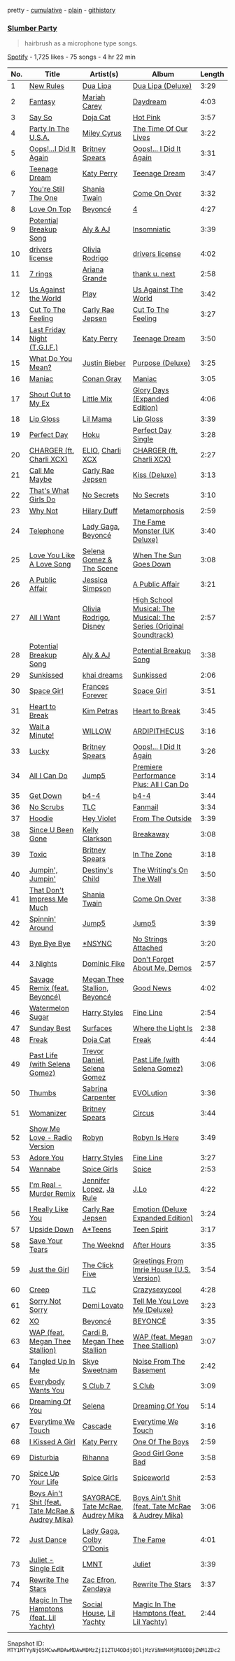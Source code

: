 pretty - [cumulative](/playlists/cumulative/37i9dQZF1DX5wqhGxxo3uL.md) - [plain](/playlists/plain/37i9dQZF1DX5wqhGxxo3uL) - [githistory](https://github.githistory.xyz/mackorone/spotify-playlist-archive/blob/main/playlists/plain/37i9dQZF1DX5wqhGxxo3uL)

### [Slumber Party](https://open.spotify.com/playlist/37i9dQZF1DX5wqhGxxo3uL)

> hairbrush as a microphone type songs.

[Spotify](https://open.spotify.com/user/spotify) - 1,725 likes - 75 songs - 4 hr 22 min

| No. | Title | Artist(s) | Album | Length |
|---|---|---|---|---|
| 1 | [New Rules](https://open.spotify.com/track/2ekn2ttSfGqwhhate0LSR0) | [Dua Lipa](https://open.spotify.com/artist/6M2wZ9GZgrQXHCFfjv46we) | [Dua Lipa \(Deluxe\)](https://open.spotify.com/album/01sfgrNbnnPUEyz6GZYlt9) | 3:29 |
| 2 | [Fantasy](https://open.spotify.com/track/6xkryXuiZU360Lngd4sx13) | [Mariah Carey](https://open.spotify.com/artist/4iHNK0tOyZPYnBU7nGAgpQ) | [Daydream](https://open.spotify.com/album/1ibYM4abQtSVQFQWvDSo4J) | 4:03 |
| 3 | [Say So](https://open.spotify.com/track/3Dv1eDb0MEgF93GpLXlucZ) | [Doja Cat](https://open.spotify.com/artist/5cj0lLjcoR7YOSnhnX0Po5) | [Hot Pink](https://open.spotify.com/album/1MmVkhiwTH0BkNOU3nw5d3) | 3:57 |
| 4 | [Party In The U.S.A.](https://open.spotify.com/track/5Q0Nhxo0l2bP3pNjpGJwV1) | [Miley Cyrus](https://open.spotify.com/artist/5YGY8feqx7naU7z4HrwZM6) | [The Time Of Our Lives](https://open.spotify.com/album/64aKkqxc3Ur2LYIKeS5osS) | 3:22 |
| 5 | [Oops!...I Did It Again](https://open.spotify.com/track/6naxalmIoLFWR0siv8dnQQ) | [Britney Spears](https://open.spotify.com/artist/26dSoYclwsYLMAKD3tpOr4) | [Oops!..\. I Did It Again](https://open.spotify.com/album/5PmgtkodFl2Om3hMXONDll) | 3:31 |
| 6 | [Teenage Dream](https://open.spotify.com/track/5jzKL4BDMClWqRguW5qZvh) | [Katy Perry](https://open.spotify.com/artist/6jJ0s89eD6GaHleKKya26X) | [Teenage Dream](https://open.spotify.com/album/2eQMC9nJE3f3hCNKlYYHL1) | 3:47 |
| 7 | [You're Still The One](https://open.spotify.com/track/1wb4P4F0sxAQ2KXrRvsx6n) | [Shania Twain](https://open.spotify.com/artist/5e4Dhzv426EvQe3aDb64jL) | [Come On Over](https://open.spotify.com/album/4UMe0Ods7kygK6OISasZe9) | 3:32 |
| 8 | [Love On Top](https://open.spotify.com/track/1z6WtY7X4HQJvzxC4UgkSf) | [Beyoncé](https://open.spotify.com/artist/6vWDO969PvNqNYHIOW5v0m) | [4](https://open.spotify.com/album/1gIC63gC3B7o7FfpPACZQJ) | 4:27 |
| 9 | [Potential Breakup Song](https://open.spotify.com/track/11dxtPJKR4E0wlSr0A0t47) | [Aly & AJ](https://open.spotify.com/artist/5wugb0kaq0J6nyQ5Xgd17i) | [Insomniatic](https://open.spotify.com/album/4TOOGDpJ9KQ8EM84TC4qj6) | 3:39 |
| 10 | [drivers license](https://open.spotify.com/track/7lPN2DXiMsVn7XUKtOW1CS) | [Olivia Rodrigo](https://open.spotify.com/artist/1McMsnEElThX1knmY4oliG) | [drivers license](https://open.spotify.com/album/66FPnVL9G4CMKy3wvaGTcr) | 4:02 |
| 11 | [7 rings](https://open.spotify.com/track/6ocbgoVGwYJhOv1GgI9NsF) | [Ariana Grande](https://open.spotify.com/artist/66CXWjxzNUsdJxJ2JdwvnR) | [thank u, next](https://open.spotify.com/album/2fYhqwDWXjbpjaIJPEfKFw) | 2:58 |
| 12 | [Us Against the World](https://open.spotify.com/track/7ID5MLSB71awNzjI7jyojG) | [Play](https://open.spotify.com/artist/6tNZHg8DS7zzXnIxp3ZTEP) | [Us Against The World](https://open.spotify.com/album/3GZC9iwV0sEtQXkhAdeX71) | 3:42 |
| 13 | [Cut To The Feeling](https://open.spotify.com/track/6EJiVf7U0p1BBfs0qqeb1f) | [Carly Rae Jepsen](https://open.spotify.com/artist/6sFIWsNpZYqfjUpaCgueju) | [Cut To The Feeling](https://open.spotify.com/album/6S9qcfPMsqtYQXVyeC7Hip) | 3:27 |
| 14 | [Last Friday Night \(T.G.I.F.\)](https://open.spotify.com/track/3avYqdwHKEq8beXbeWCKqJ) | [Katy Perry](https://open.spotify.com/artist/6jJ0s89eD6GaHleKKya26X) | [Teenage Dream](https://open.spotify.com/album/2eQMC9nJE3f3hCNKlYYHL1) | 3:50 |
| 15 | [What Do You Mean?](https://open.spotify.com/track/4B0JvthVoAAuygILe3n4Bs) | [Justin Bieber](https://open.spotify.com/artist/1uNFoZAHBGtllmzznpCI3s) | [Purpose \(Deluxe\)](https://open.spotify.com/album/6Fr2rQkZ383FcMqFyT7yPr) | 3:25 |
| 16 | [Maniac](https://open.spotify.com/track/7hpJ9tATWb2vztlq99hERP) | [Conan Gray](https://open.spotify.com/artist/4Uc8Dsxct0oMqx0P6i60ea) | [Maniac](https://open.spotify.com/album/4x1U4pmSekLejbWCRI0SES) | 3:05 |
| 17 | [Shout Out to My Ex](https://open.spotify.com/track/0ErK6K0kYr0Ow2RkPMhmMs) | [Little Mix](https://open.spotify.com/artist/3e7awlrlDSwF3iM0WBjGMp) | [Glory Days \(Expanded Edition\)](https://open.spotify.com/album/4w49hcqZt66HZX0MJHfW0m) | 4:06 |
| 18 | [Lip Gloss](https://open.spotify.com/track/1Y4ZdPOOgCUhBcKZOrUFiS) | [Lil Mama](https://open.spotify.com/artist/5qK5bOC6wLtuLhG5KvU17c) | [Lip Gloss](https://open.spotify.com/album/3vgVsm9GY3i39fZ7b1sqV5) | 3:39 |
| 19 | [Perfect Day](https://open.spotify.com/track/4pMyfWdA0eo3JY5RqMotbw) | [Hoku](https://open.spotify.com/artist/7ftZLBtMuNBXnnDFKbAblK) | [Perfect Day Single](https://open.spotify.com/album/5puXns5fNjj1XEnbufYHRJ) | 3:28 |
| 20 | [CHARGER \(ft\. Charli XCX\)](https://open.spotify.com/track/0WDjZuWS4Z0ATgR8eL5cr1) | [ELIO](https://open.spotify.com/artist/6xgvgzXNv3ymcITXTrxRaA), [Charli XCX](https://open.spotify.com/artist/25uiPmTg16RbhZWAqwLBy5) | [CHARGER \(ft\. Charli XCX\)](https://open.spotify.com/album/7xLEeZDg8TqfffJqxCpA5q) | 2:27 |
| 21 | [Call Me Maybe](https://open.spotify.com/track/3TGRqZ0a2l1LRblBkJoaDx) | [Carly Rae Jepsen](https://open.spotify.com/artist/6sFIWsNpZYqfjUpaCgueju) | [Kiss \(Deluxe\)](https://open.spotify.com/album/29blfJv8AddJrjuG3DpE13) | 3:13 |
| 22 | [That's What Girls Do](https://open.spotify.com/track/0kz5b3nkp11PgL7W4qaMAO) | [No Secrets](https://open.spotify.com/artist/2EMhwsKOdCb76VifmQKqo6) | [No Secrets](https://open.spotify.com/album/1vn9uCMxsNSviBCD0K8QIO) | 3:10 |
| 23 | [Why Not](https://open.spotify.com/track/1jypmXUJgxWKWJZdDsJiXQ) | [Hilary Duff](https://open.spotify.com/artist/2S9W9aSAd7e5mp8WqWxN2h) | [Metamorphosis](https://open.spotify.com/album/2zfZe8P8jg53kZaAfCdBYs) | 2:59 |
| 24 | [Telephone](https://open.spotify.com/track/6nCDnzErqalOaIY3EJM8NK) | [Lady Gaga](https://open.spotify.com/artist/1HY2Jd0NmPuamShAr6KMms), [Beyoncé](https://open.spotify.com/artist/6vWDO969PvNqNYHIOW5v0m) | [The Fame Monster \(UK Deluxe\)](https://open.spotify.com/album/1X9AFMWRGElyFpySNcyI4x) | 3:40 |
| 25 | [Love You Like A Love Song](https://open.spotify.com/track/0laYHRpNTS6i8FXdupHkJ4) | [Selena Gomez & The Scene](https://open.spotify.com/artist/6dJeKm76NjfXBNTpHmOhfO) | [When The Sun Goes Down](https://open.spotify.com/album/49yHvRh1cOfLcEKukEP7Ox) | 3:08 |
| 26 | [A Public Affair](https://open.spotify.com/track/1gFMesXcHHtIUhwzxYFOtz) | [Jessica Simpson](https://open.spotify.com/artist/2tFN9ubMXEhdAQvdQxcsma) | [A Public Affair](https://open.spotify.com/album/2YzYKCgsmHx3sG4Gkm34Me) | 3:21 |
| 27 | [All I Want](https://open.spotify.com/track/1v6svH1Fyx9C1nIt1mA2DT) | [Olivia Rodrigo](https://open.spotify.com/artist/1McMsnEElThX1knmY4oliG), [Disney](https://open.spotify.com/artist/3xvaSlT4xsyk6lY1ESOspO) | [High School Musical: The Musical: The Series \(Original Soundtrack\)](https://open.spotify.com/album/4GgojLZOPRu8MdUVmjNRSI) | 2:57 |
| 28 | [Potential Breakup Song](https://open.spotify.com/track/2ieu0FHqTpBUrMoCFVL3cb) | [Aly & AJ](https://open.spotify.com/artist/5wugb0kaq0J6nyQ5Xgd17i) | [Potential Breakup Song](https://open.spotify.com/album/7GBwVFeuN4IJcsuoYJKlEl) | 3:38 |
| 29 | [Sunkissed](https://open.spotify.com/track/5uWDUe75h2FHLZyMX9r5sp) | [khai dreams](https://open.spotify.com/artist/0lawSNBxNgJFQYJnQzLH8c) | [Sunkissed](https://open.spotify.com/album/6Y1JQjug6lXx2hbbpN86RM) | 2:06 |
| 30 | [Space Girl](https://open.spotify.com/track/5tfZ1uYrArdbDqiZ7z1aCE) | [Frances Forever](https://open.spotify.com/artist/5uuqghaOBgtv92jDyDveQl) | [Space Girl](https://open.spotify.com/album/6hiGYyZjkFhQ3M7khG2zs7) | 3:51 |
| 31 | [Heart to Break](https://open.spotify.com/track/2Cu5ExXidcoE4vF5hIYict) | [Kim Petras](https://open.spotify.com/artist/3Xt3RrJMFv5SZkCfUE8C1J) | [Heart to Break](https://open.spotify.com/album/4HbNtklEO6XJv638wZ1MZg) | 3:45 |
| 32 | [Wait a Minute!](https://open.spotify.com/track/0y60itmpH0aPKsFiGxmtnh) | [WILLOW](https://open.spotify.com/artist/3rWZHrfrsPBxVy692yAIxF) | [ARDIPITHECUS](https://open.spotify.com/album/0wfne2JijoxJm0qzJd3V5h) | 3:16 |
| 33 | [Lucky](https://open.spotify.com/track/2TTYIwTM2iLC1YOyHuhRMt) | [Britney Spears](https://open.spotify.com/artist/26dSoYclwsYLMAKD3tpOr4) | [Oops!..\. I Did It Again](https://open.spotify.com/album/5PmgtkodFl2Om3hMXONDll) | 3:26 |
| 34 | [All I Can Do](https://open.spotify.com/track/4DLCJrhY7EPdjYRaM59wgz) | [Jump5](https://open.spotify.com/artist/0qa4GMXrmylKemymbElIwq) | [Premiere Performance Plus: All I Can Do](https://open.spotify.com/album/38TJuQ5Bj5V4gOnVcpxGkV) | 3:14 |
| 35 | [Get Down](https://open.spotify.com/track/3vt3XJhfT8f310W5KyOm31) | [b4\-4](https://open.spotify.com/artist/5I1MKdOQ477xZHrx4135dP) | [b4\-4](https://open.spotify.com/album/7op7XRHOSO7Q4kkZcc441B) | 3:44 |
| 36 | [No Scrubs](https://open.spotify.com/track/1KGi9sZVMeszgZOWivFpxs) | [TLC](https://open.spotify.com/artist/0TImkz4nPqjegtVSMZnMRq) | [Fanmail](https://open.spotify.com/album/1CvjjpvqVMoyprsf74bpYW) | 3:34 |
| 37 | [Hoodie](https://open.spotify.com/track/410smJMzhna1ADC2ldqVHu) | [Hey Violet](https://open.spotify.com/artist/4JNfz6aO9ZFz0gp5GY88am) | [From The Outside](https://open.spotify.com/album/6ZZbMKUghvClcRLF5pZT6Y) | 3:39 |
| 38 | [Since U Been Gone](https://open.spotify.com/track/6JY1IdkZGeIcPegKxjSKeb) | [Kelly Clarkson](https://open.spotify.com/artist/3BmGtnKgCSGYIUhmivXKWX) | [Breakaway](https://open.spotify.com/album/20jYcJane0oI7VoMNoEOJU) | 3:08 |
| 39 | [Toxic](https://open.spotify.com/track/6I9VzXrHxO9rA9A5euc8Ak) | [Britney Spears](https://open.spotify.com/artist/26dSoYclwsYLMAKD3tpOr4) | [In The Zone](https://open.spotify.com/album/0z7pVBGOD7HCIB7S8eLkLI) | 3:18 |
| 40 | [Jumpin', Jumpin'](https://open.spotify.com/track/4pmc2AxSEq6g7hPVlJCPyP) | [Destiny's Child](https://open.spotify.com/artist/1Y8cdNmUJH7yBTd9yOvr5i) | [The Writing's On The Wall](https://open.spotify.com/album/283NWqNsCA9GwVHrJk59CG) | 3:50 |
| 41 | [That Don't Impress Me Much](https://open.spotify.com/track/4FUfoWMypAyWbOavmYyeNu) | [Shania Twain](https://open.spotify.com/artist/5e4Dhzv426EvQe3aDb64jL) | [Come On Over](https://open.spotify.com/album/4UMe0Ods7kygK6OISasZe9) | 3:38 |
| 42 | [Spinnin' Around](https://open.spotify.com/track/6pGMA1Rp61dPmC7OWcEBnn) | [Jump5](https://open.spotify.com/artist/0qa4GMXrmylKemymbElIwq) | [Jump5](https://open.spotify.com/album/7Lzw36VPLQEYl0b5zhhTKo) | 3:39 |
| 43 | [Bye Bye Bye](https://open.spotify.com/track/62bOmKYxYg7dhrC6gH9vFn) | [\*NSYNC](https://open.spotify.com/artist/6Ff53KvcvAj5U7Z1vojB5o) | [No Strings Attached](https://open.spotify.com/album/20RMokVwJ2wjQ0s8FOdOFC) | 3:20 |
| 44 | [3 Nights](https://open.spotify.com/track/1tNJrcVe6gwLEiZCtprs1u) | [Dominic Fike](https://open.spotify.com/artist/6USv9qhCn6zfxlBQIYJ9qs) | [Don't Forget About Me, Demos](https://open.spotify.com/album/1DNx0H5ZX1ax3yyRwtgT4S) | 2:57 |
| 45 | [Savage Remix \(feat\. Beyoncé\)](https://open.spotify.com/track/2Z71PZlOeF9YVze4hy1A1a) | [Megan Thee Stallion](https://open.spotify.com/artist/181bsRPaVXVlUKXrxwZfHK), [Beyoncé](https://open.spotify.com/artist/6vWDO969PvNqNYHIOW5v0m) | [Good News](https://open.spotify.com/album/0KjckH1EE6HRRurMIXSc0r) | 4:02 |
| 46 | [Watermelon Sugar](https://open.spotify.com/track/6UelLqGlWMcVH1E5c4H7lY) | [Harry Styles](https://open.spotify.com/artist/6KImCVD70vtIoJWnq6nGn3) | [Fine Line](https://open.spotify.com/album/7xV2TzoaVc0ycW7fwBwAml) | 2:54 |
| 47 | [Sunday Best](https://open.spotify.com/track/1Cv1YLb4q0RzL6pybtaMLo) | [Surfaces](https://open.spotify.com/artist/4ETSs924pXMzjIeD6E9b4u) | [Where the Light Is](https://open.spotify.com/album/3mMWlBGocBwsS1Q0o9wvlc) | 2:38 |
| 48 | [Freak](https://open.spotify.com/track/3aA6xB0tOilDDX17fIJ0Bl) | [Doja Cat](https://open.spotify.com/artist/5cj0lLjcoR7YOSnhnX0Po5) | [Freak](https://open.spotify.com/album/3jCcsG6jkQTnUJyCACAg0r) | 4:44 |
| 49 | [Past Life \(with Selena Gomez\)](https://open.spotify.com/track/4P6IttK2PRBjyr3fm0pP7t) | [Trevor Daniel](https://open.spotify.com/artist/7uaIm6Pw7xplS8Dy06V6pT), [Selena Gomez](https://open.spotify.com/artist/0C8ZW7ezQVs4URX5aX7Kqx) | [Past Life \(with Selena Gomez\)](https://open.spotify.com/album/6stMulZek1Sha1ggxWhQNr) | 3:06 |
| 50 | [Thumbs](https://open.spotify.com/track/6WC5fhc9XMaCrUNKNjm9xE) | [Sabrina Carpenter](https://open.spotify.com/artist/74KM79TiuVKeVCqs8QtB0B) | [EVOLution](https://open.spotify.com/album/7iOAJaGBmk67o337zaqt0R) | 3:36 |
| 51 | [Womanizer](https://open.spotify.com/track/1CrxDKnx34D9zoAIvf7B9H) | [Britney Spears](https://open.spotify.com/artist/26dSoYclwsYLMAKD3tpOr4) | [Circus](https://open.spotify.com/album/6vAjySa6CZLX1BpVXeFHo9) | 3:44 |
| 52 | [Show Me Love \- Radio Version](https://open.spotify.com/track/6SluaPiV04KOaRTOIScoff) | [Robyn](https://open.spotify.com/artist/6UE7nl9mha6s8z0wFQFIZ2) | [Robyn Is Here](https://open.spotify.com/album/5OvepfQiCFMCzML6fTgrBW) | 3:49 |
| 53 | [Adore You](https://open.spotify.com/track/3jjujdWJ72nww5eGnfs2E7) | [Harry Styles](https://open.spotify.com/artist/6KImCVD70vtIoJWnq6nGn3) | [Fine Line](https://open.spotify.com/album/7xV2TzoaVc0ycW7fwBwAml) | 3:27 |
| 54 | [Wannabe](https://open.spotify.com/track/1Je1IMUlBXcx1Fz0WE7oPT) | [Spice Girls](https://open.spotify.com/artist/0uq5PttqEjj3IH1bzwcrXF) | [Spice](https://open.spotify.com/album/3x2jF7blR6bFHtk4MccsyJ) | 2:53 |
| 55 | [I'm Real \- Murder Remix](https://open.spotify.com/track/1gaUODQzPR6eNcJtNe0cyZ) | [Jennifer Lopez](https://open.spotify.com/artist/2DlGxzQSjYe5N6G9nkYghR), [Ja Rule](https://open.spotify.com/artist/1J2VVASYAamtQ3Bt8wGgA6) | [J.Lo](https://open.spotify.com/album/1XSt1AyDHzwwnyxcs8gwXX) | 4:22 |
| 56 | [I Really Like You](https://open.spotify.com/track/2hHLbkatPwOOmrNxTiD41L) | [Carly Rae Jepsen](https://open.spotify.com/artist/6sFIWsNpZYqfjUpaCgueju) | [Emotion \(Deluxe Expanded Edition\)](https://open.spotify.com/album/2oj3FG6fos7zAQJxLQGzou) | 3:24 |
| 57 | [Upside Down](https://open.spotify.com/track/3lfLAToNl2Ibcuo9U6UTSd) | [A\*Teens](https://open.spotify.com/artist/5zMgvYBz4AW0gFyPtg7fR9) | [Teen Spirit](https://open.spotify.com/album/4Puwtzbl10V90RTsk8XzWF) | 3:17 |
| 58 | [Save Your Tears](https://open.spotify.com/track/5QO79kh1waicV47BqGRL3g) | [The Weeknd](https://open.spotify.com/artist/1Xyo4u8uXC1ZmMpatF05PJ) | [After Hours](https://open.spotify.com/album/4yP0hdKOZPNshxUOjY0cZj) | 3:35 |
| 59 | [Just the Girl](https://open.spotify.com/track/1JURww012QnWAw0zZXi6Aa) | [The Click Five](https://open.spotify.com/artist/01lz5VBfkMFDteSA9pKJuP) | [Greetings From Imrie House \(U.S\. Version\)](https://open.spotify.com/album/7gZilZGYr8M7UwEeYvdAKZ) | 3:54 |
| 60 | [Creep](https://open.spotify.com/track/1aWV3uY3SIEZVbmv45oFWS) | [TLC](https://open.spotify.com/artist/0TImkz4nPqjegtVSMZnMRq) | [Crazysexycool](https://open.spotify.com/album/5eg56dCpFn32neJak2vk0f) | 4:28 |
| 61 | [Sorry Not Sorry](https://open.spotify.com/track/7gvd8xj4QgPqbQSsn5pV7d) | [Demi Lovato](https://open.spotify.com/artist/6S2OmqARrzebs0tKUEyXyp) | [Tell Me You Love Me \(Deluxe\)](https://open.spotify.com/album/1MI6gNg0plcEOgs8aezsjH) | 3:23 |
| 62 | [XO](https://open.spotify.com/track/04cxAqa9ZgLwvEskosNVsB) | [Beyoncé](https://open.spotify.com/artist/6vWDO969PvNqNYHIOW5v0m) | [BEYONCÉ](https://open.spotify.com/album/2noKUZhXwUhPQMgSr56T4G) | 3:35 |
| 63 | [WAP \(feat\. Megan Thee Stallion\)](https://open.spotify.com/track/4Oun2ylbjFKMPTiaSbbCih) | [Cardi B](https://open.spotify.com/artist/4kYSro6naA4h99UJvo89HB), [Megan Thee Stallion](https://open.spotify.com/artist/181bsRPaVXVlUKXrxwZfHK) | [WAP \(feat\. Megan Thee Stallion\)](https://open.spotify.com/album/2ogiazbrNEx0kQHGl5ZBTQ) | 3:07 |
| 64 | [Tangled Up In Me](https://open.spotify.com/track/4Cxv2kXttElzn4wD3U7pho) | [Skye Sweetnam](https://open.spotify.com/artist/6GmanMVkSuu0Dsn86ZW9lK) | [Noise From The Basement](https://open.spotify.com/album/3RjcyR4jenbKZHNropdwL3) | 2:42 |
| 65 | [Everybody Wants You](https://open.spotify.com/track/3uGh0nrl1HLCwkFkz7xJ9T) | [S Club 7](https://open.spotify.com/artist/1kM5rgJvkiDMOoKX56H6pX) | [S Club](https://open.spotify.com/album/6Aw5MrjWmWcjECqpsp1Fz5) | 3:09 |
| 66 | [Dreaming Of You](https://open.spotify.com/track/5EL8hqM8YQJHKKnzGdahly) | [Selena](https://open.spotify.com/artist/6IE6z7DcZIT4Ml3Fh5Ivch) | [Dreaming Of You](https://open.spotify.com/album/2IevUWpkZ9KUcr6ZhtklE0) | 5:14 |
| 67 | [Everytime We Touch](https://open.spotify.com/track/2vTaJoK6kaRnwsAPn66STg) | [Cascade](https://open.spotify.com/artist/1Nj7aYnxt1wJeICQC6Fo7l) | [Everytime We Touch](https://open.spotify.com/album/4xwu1XJ7uju6i7p8XNR7g9) | 3:16 |
| 68 | [I Kissed A Girl](https://open.spotify.com/track/25ZttbpeUKDOm3aghD2oBJ) | [Katy Perry](https://open.spotify.com/artist/6jJ0s89eD6GaHleKKya26X) | [One Of The Boys](https://open.spotify.com/album/1vFFZPioAu0vrJRcGoyGX8) | 2:59 |
| 69 | [Disturbia](https://open.spotify.com/track/30VrBsh1STRBoIrhQOAwzK) | [Rihanna](https://open.spotify.com/artist/5pKCCKE2ajJHZ9KAiaK11H) | [Good Girl Gone Bad](https://open.spotify.com/album/1YhbfKnjrFgnYyWz6cn9mN) | 3:58 |
| 70 | [Spice Up Your Life](https://open.spotify.com/track/5qGwqO0lkbBXw4xNfzT7SF) | [Spice Girls](https://open.spotify.com/artist/0uq5PttqEjj3IH1bzwcrXF) | [Spiceworld](https://open.spotify.com/album/3sr6lAuO3nmB1u8ZuQgpiX) | 2:53 |
| 71 | [Boys Ain't Shit \(feat\. Tate McRae & Audrey Mika\)](https://open.spotify.com/track/7tMEUrMaMzE0YptCGfsXzt) | [SAYGRACE](https://open.spotify.com/artist/6y5amJcTjeDgLXIjtQLMst), [Tate McRae](https://open.spotify.com/artist/45dkTj5sMRSjrmBSBeiHym), [Audrey Mika](https://open.spotify.com/artist/3JDG63cSaK3xgDnB2H55Xp) | [Boys Ain't Shit \(feat\. Tate McRae & Audrey Mika\)](https://open.spotify.com/album/3TFb8Wpl3qV4Gh9H94XiRZ) | 3:06 |
| 72 | [Just Dance](https://open.spotify.com/track/1dzQoRqT5ucxXVaAhTcT0J) | [Lady Gaga](https://open.spotify.com/artist/1HY2Jd0NmPuamShAr6KMms), [Colby O'Donis](https://open.spotify.com/artist/7fObcBw9VM3x7ntWKCYl0z) | [The Fame](https://open.spotify.com/album/1qwlxZTNLe1jq3b0iidlue) | 4:01 |
| 73 | [Juliet \- Single Edit](https://open.spotify.com/track/4cIedAXi7s8BYl4eRjC3Bc) | [LMNT](https://open.spotify.com/artist/1kObei2IODphSwCsUHFQdo) | [Juliet](https://open.spotify.com/album/1h0BebGixkrKsOp8OhCNQm) | 3:39 |
| 74 | [Rewrite The Stars](https://open.spotify.com/track/630sXRhIcfwr2e4RdNtjKN) | [Zac Efron](https://open.spotify.com/artist/6U1dBXJhC8gXFjamvFTmHg), [Zendaya](https://open.spotify.com/artist/6sCbFbEjbYepqswM1vWjjs) | [Rewrite The Stars](https://open.spotify.com/album/0mRqi6mOvyVVVEIfFFfWXU) | 3:37 |
| 75 | [Magic In The Hamptons \(feat\. Lil Yachty\)](https://open.spotify.com/track/2Yer0p7uB2lVBUAtANuuQp) | [Social House](https://open.spotify.com/artist/5UjifI1TYefXWn9GdqDOHl), [Lil Yachty](https://open.spotify.com/artist/6icQOAFXDZKsumw3YXyusw) | [Magic In The Hamptons \(feat\. Lil Yachty\)](https://open.spotify.com/album/3p81zUBFZ3zdzxceXKeVSK) | 2:44 |

Snapshot ID: `MTY1MTYyNjQ5MCwwMDAwMDAwMDMzZjI1ZTU4ODdjODljMzViNmM4MjM1ODBjZWM1ZDc2`
